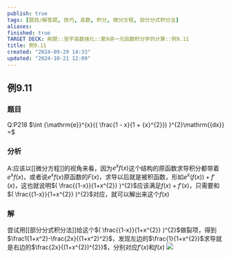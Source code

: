 ```yaml
---
publish: true
tags: [题目/解答题, 技巧, 高数, 积分, 微分方程, 部分分式积分法]
aliases: 
finished: true
TARGET DECK: 刷题::张宇高数强化::第9讲一元函数积分学的计算::例9.11
title: 例9.11
created: "2024-09-29 14:33"
updated: "2024-10-21 12:09"
---
```

## 例9.11
### 题目
Q:P218 $\int {\mathrm{e}}^{x}{( \frac{1 - x}{1 + {x}^{2}}) }^{2}\mathrm{{dx}} =$
### 分析
A:应该以[[微分方程]]的视角来看，因为$e^{x}f(x)$这个结构的原函数求导积分都带着$e^{ x }f(x)$，或者说$e^{ x }f(x)$原函数的$F(x)$，求导以后就是被积函数，形如$e^{ x }(f(x))+f'(x)$，这也就说明$( \frac{{1-x}}{1+x^{2}} )^{2}$应该满足$f(x)+f'(x)$，只需要和$( \frac{{1-x}}{1+x^{2}} )^{2}$对应，就可以解出来这个$f(x)$
### 解
尝试用[[部分分式积分法]]给这个$( \frac{{1-x}}{1+x^{2}} )^{2}$做裂项，得到$\frac1{1+x^2}-\frac{2x}{(1+x^2)^2}$，发现左边的$\frac{1}{1+x^{2}}$求导就是右边的$\frac{2x}{(1+x^{2})^{2}}$，分别对应$f'(x)$和$f(x)$
![](https://img.hwenyi.tech/202410212000765.webp)

  